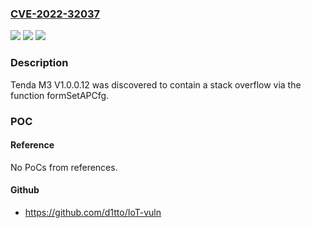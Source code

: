 ### [CVE-2022-32037](https://cve.mitre.org/cgi-bin/cvename.cgi?name=CVE-2022-32037)
![](https://img.shields.io/static/v1?label=Product&message=n%2Fa&color=blue)
![](https://img.shields.io/static/v1?label=Version&message=n%2Fa&color=blue)
![](https://img.shields.io/static/v1?label=Vulnerability&message=n%2Fa&color=brighgreen)

### Description

Tenda M3 V1.0.0.12 was discovered to contain a stack overflow via the function formSetAPCfg.

### POC

#### Reference
No PoCs from references.

#### Github
- https://github.com/d1tto/IoT-vuln

